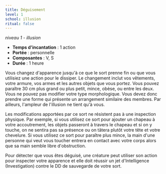 ```yaml
---
title: Déguisement
level: 1
school: illusion
ritual: false
---
```

*niveau 1 - illusion*

- **Temps d'incantation** : 1 action
- **Portée** : personnelle
- **Composantes** : V, S
- **Durée** : 1 heure

Vous changez d'apparence jusqu'à ce que le sort prenne fin ou que vous utilisiez une action pour le dissiper. Le changement inclut vos vêtements, votre armure, vos armes et les autres objets que vous portez. Vous pouvez paraître 30 cm plus grand ou plus petit, mince, obèse, ou entre les deux. Vous ne pouvez pas modifier votre type morphologique. Vous devez donc prendre une forme qui présente un arrangement similaire des membres. Par ailleurs, l'ampleur de l'illusion ne tient qu'à vous.

Les modifications apportées par ce sort ne résistent pas à une inspection physique. Par exemple, si vous utilisez ce sort pour ajouter un chapeau à votre accoutrement, les objets passeront à travers le chapeau et si on y touche, on ne sentira pas sa présence ou on tâtera plutôt votre tête et votre chevelure. Si vous utilisez ce sort pour paraître plus mince, la main d'une personne qui veut vous toucher entrera en contact avec votre corps alors que sa main semble libre d'obstruction.

Pour détecter que vous êtes déguisé, une créature peut utiliser son action pour inspecter votre apparence et elle doit réussir un jet d'Intelligence (Investigation) contre le DD de sauvegarde de votre sort.